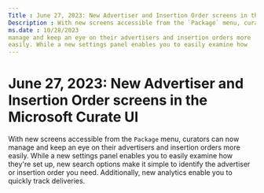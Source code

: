```yaml
---
Title : June 27, 2023: New Advertiser and Insertion Order screens in the Microsoft Curate UI
Description : With new screens accessible from the `Package` menu, curators can now
ms.date : 10/28/2023
manage and keep an eye on their advertisers and insertion orders more
easily. While a new settings panel enables you to easily examine how
---
```



# June 27, 2023: New Advertiser and Insertion Order screens in the Microsoft Curate UI



With new screens accessible from the `Package` menu, curators can now
manage and keep an eye on their advertisers and insertion orders more
easily. While a new settings panel enables you to easily examine how
they're set up, new search options make it simple to identify the
advertiser or insertion order you need. Additionally, new analytics
enable you to quickly track deliveries.




